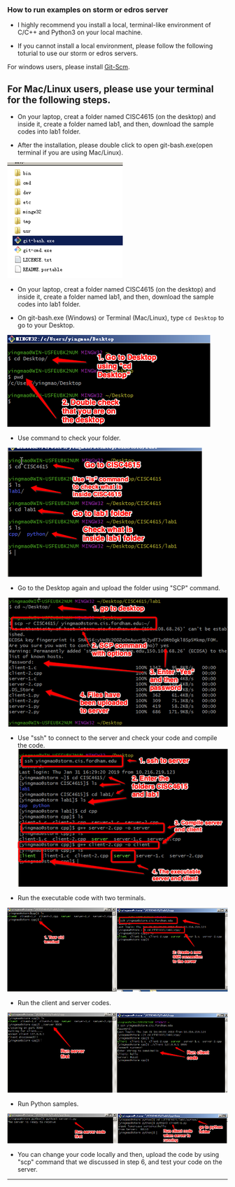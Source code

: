 ### How to run examples on storm or edros server

- I highly recommend you install a local, terminal-like environment of C/C++ and Python3 on your local machine.

- If you cannot install a local environment, please follow the following toturial to use our storm or edros servers. 


For windows users, please install [Git-Scm](https://git-scm.com/download/win). 

For Mac/Linux users, please use your terminal for the following steps. 
---
- On your laptop, creat a folder named CISC4615 (on the desktop) and inside it, create a folder named lab1, and then, download the sample codes into lab1 folder.

- After the installation, please double click to open git-bash.exe(open terminal if you are using Mac/Linux). 

![](pics/1.png)

- On your laptop, creat a folder named CISC4615 (on the desktop) and inside it, create a folder named lab1, and then, download the sample codes into lab1 folder.

- On git-bash.exe (Windows) or Terminal (Mac/Linux), type `cd Desktop` to go to your Desktop. 

![](pics/2.png)

- Use command to check your folder.

![](pics/3.png)

- Go to the Desktop again and upload the folder using "SCP" command.  

![](pics/4.png)

- Use "ssh" to connect to the server and check your code and compile the code. 
![](pics/5.png)

- Run the executable code with two terminals. 

 ![](pics/6.png)
 
- Run the client and server codes. 
 
 ![](pics/7.png)

- Run Python samples.
 
 ![](pics/8.png)
 

- You can change your code locally and then, upload the code by using "scp" command that we discussed in step 6, and test your code on the server. 


---